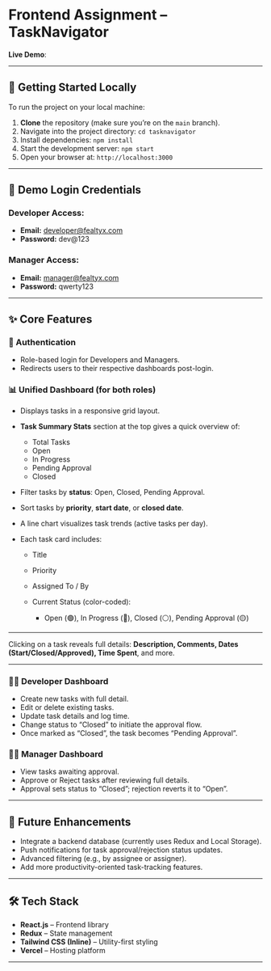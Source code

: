 # Frontend Assignment – TaskNavigator

**Live Demo**: 

---

## 🔧 Getting Started Locally

To run the project on your local machine:

1. **Clone** the repository (make sure you’re on the `main` branch).
2. Navigate into the project directory:
   `cd tasknavigator`
3. Install dependencies:
   `npm install`
4. Start the development server:
   `npm start`
5. Open your browser at:
   `http://localhost:3000`

---

## 🔐 Demo Login Credentials

### Developer Access:

* **Email:** [developer@fealtyx.com](mailto:developer@fealtyx.com)
* **Password:** dev\@123

### Manager Access:

* **Email:** [manager@fealtyx.com](mailto:manager@fealtyx.com)
* **Password:** qwerty123

---

## ✨ Core Features

### 🔑 Authentication

* Role-based login for Developers and Managers.
* Redirects users to their respective dashboards post-login.

### 📊 Unified Dashboard (for both roles)

* Displays tasks in a responsive grid layout.
* **Task Summary Stats** section at the top gives a quick overview of:

  * Total Tasks
  * Open
  * In Progress
  * Pending Approval
  * Closed
* Filter tasks by **status**: Open, Closed, Pending Approval.
* Sort tasks by **priority**, **start date**, or **closed date**.
* A line chart visualizes task trends (active tasks per day).
* Each task card includes:

  * Title
  * Priority
  * Assigned To / By
  * Current Status (color-coded):

    * Open (🟢), In Progress (🔵), Closed (⚪), Pending Approval (🟡)

---

Clicking on a task reveals full details:
**Description, Comments, Dates (Start/Closed/Approved), Time Spent**, and more.

---

### 👨‍💻 Developer Dashboard

* Create new tasks with full detail.
* Edit or delete existing tasks.
* Update task details and log time.
* Change status to “Closed” to initiate the approval flow.
* Once marked as “Closed”, the task becomes “Pending Approval”.

### 👩‍💼 Manager Dashboard

* View tasks awaiting approval.
* Approve or Reject tasks after reviewing full details.
* Approval sets status to “Closed”; rejection reverts it to “Open”.

---

## 🚀 Future Enhancements

* Integrate a backend database (currently uses Redux and Local Storage).
* Push notifications for task approval/rejection status updates.
* Advanced filtering (e.g., by assignee or assigner).
* Add more productivity-oriented task-tracking features.

---

## 🛠 Tech Stack

* **React.js** – Frontend library
* **Redux** – State management
* **Tailwind CSS (Inline)** – Utility-first styling
* **Vercel** – Hosting platform

---

